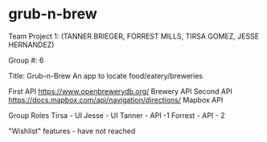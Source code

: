 # grub-n-brew
Team Project 1: (TANNER BRIEGER, FORREST MILLS, TIRSA GOMEZ, JESSE HERNANDEZ)

Group #: 6
 
Title: Grub-n-Brew
An app to locate food/eatery/breweries
 
First API
https://www.openbrewerydb.org/
Brewery API
Second API
https://docs.mapbox.com/api/navigation/directions/
Mapbox API
 
Group Roles
Tirsa - UI
Jesse - UI
Tanner - API -1
Forrest - API - 2
 
"Wishlist" features - have not reached
 